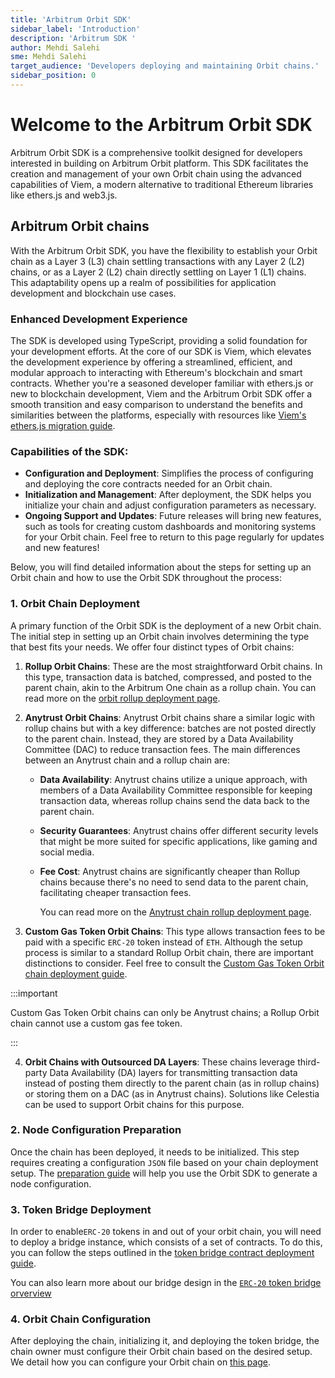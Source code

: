```yaml
---
title: 'Arbitrum Orbit SDK'
sidebar_label: 'Introduction'
description: 'Arbitrum SDK '
author: Mehdi Salehi
sme: Mehdi Salehi
target_audience: 'Developers deploying and maintaining Orbit chains.'
sidebar_position: 0
---
```


# Welcome to the Arbitrum Orbit SDK

Arbitrum Orbit SDK is a comprehensive toolkit designed for developers interested in building on Arbitrum Orbit platform. This SDK facilitates the creation and management of your own Orbit chain using the advanced capabilities of Viem, a modern alternative to traditional Ethereum libraries like ethers.js and web3.js.

## Arbitrum Orbit chains

With the Arbitrum Orbit SDK, you have the flexibility to establish your <a data-quicklook-from="arbitrum-orbit">Orbit</a> chain as a <a data-quicklook-from="layer-3-l3">Layer 3 (L3)</a> chain settling transactions with any Layer 2 (L2) chains, or as a <a data-quicklook-from="layer-2-l2">Layer 2 (L2)</a> chain directly settling on <a data-quicklook-from="layer-1-l1">Layer 1 (L1)</a> chains. This adaptability opens up a realm of possibilities for application development and blockchain use cases.

### Enhanced Development Experience

The SDK is developed using TypeScript, providing a solid foundation for your development efforts. At the core of our SDK is Viem, which elevates the development experience by offering a streamlined, efficient, and modular approach to interacting with Ethereum's blockchain and smart contracts. Whether you're a seasoned developer familiar with ethers.js or new to blockchain development, Viem and the Arbitrum Orbit SDK offer a smooth transition and easy comparison to understand the benefits and similarities between the platforms, especially with resources like [Viem's ethers.js migration guide](https://viem.sh/docs/ethers-migration.html).

### Capabilities of the SDK:

- **Configuration and Deployment**: Simplifies the process of configuring and deploying the core contracts needed for an Orbit chain.
- **Initialization and Management**: After deployment, the SDK helps you initialize your chain and adjust configuration parameters as necessary.
- **Ongoing Support and Updates**: Future releases will bring new features, such as tools for creating custom dashboards and monitoring systems for your Orbit chain. Feel free to return to this page regularly for updates and new features!
 

Below, you will find detailed information about the steps for setting up an Orbit chain and how to use the Orbit SDK throughout the process:

### 1. Orbit Chain Deployment

A primary function of the Orbit SDK is the deployment of a new Orbit chain. The initial step in setting up an Orbit chain involves determining the type that best fits your needs. We offer four distinct types of Orbit chains:

1. **Rollup Orbit Chains**: These are the most straightforward Orbit chains. In this type, transaction data is batched, compressed, and posted to the parent chain, akin to the <a data-quicklook-from="arbitrum-one">Arbitrum One</a> chain as a rollup chain. You can read more on the [orbit rollup deployment page](deployment-rollup.md).

2. **Anytrust Orbit Chains**: Anytrust Orbit chains share a similar logic with rollup chains but with a key difference: batches are not posted directly to the parent chain. Instead, they are stored by a <a data-quicklook-from="data-availability-committee-dac">Data Availability Committee (DAC)</a> to reduce transaction fees. The main differences between an Anytrust chain and a rollup chain are:
   
   - **Data Availability**: Anytrust chains utilize a unique approach, with members of a Data Availability Committee responsible for keeping transaction data, whereas rollup chains send the data back to the parent chain.

   - **Security Guarantees**: Anytrust chains offer different security levels that might be more suited for specific applications, like gaming and social media.

   - **Fee Cost**: Anytrust chains are significantly cheaper than Rollup chains because there's no need to send data to the parent chain, facilitating cheaper transaction fees.
   
      You can read more on the [Anytrust chain rollup deployment page](deployment-anytrust.md).

3. **Custom Gas Token Orbit Chains**: This type allows transaction fees to be paid with a specific `ERC-20` token instead of `ETH`. Although the setup process is similar to a standard Rollup Orbit chain, there are important distinctions to consider. Feel free to consult the [Custom Gas Token Orbit chain deployment guide](deployment-custom-gas-token.md). 

:::important

Custom Gas Token Orbit chains can only be Anytrust chains; a Rollup Orbit chain cannot use a custom gas fee token.

:::


4. **Orbit Chains with Outsourced DA Layers**: These chains leverage third-party Data Availability (DA) layers for transmitting transaction data instead of posting them directly to the parent chain (as in rollup chains) or storing them on a DAC (as in Anytrust chains). Solutions like Celestia can be used to support Orbit chains for this purpose.

### 2. Node Configuration Preparation

Once the chain has been deployed, it needs to be initialized. This step requires creating a configuration `JSON` file based on your chain deployment setup. The [preparation guide](node-config-preparation.md) will help you use the Orbit SDK to generate a node configuration.

### 3. Token Bridge Deployment

In order to enable`ERC-20` tokens in and out of your orbit chain, you will need to deploy a bridge instance, which consists of a set of contracts.
To do this, you can follow the steps outlined in the [token bridge contract deployment guide](token-bridge-deployment.md).

You can also learn more about our bridge design in the [`ERC-20` token bridge orverview](../../for-devs/concepts/token-bridge/token-bridge-erc20.mdx) 

### 4. Orbit Chain Configuration

After deploying the chain, initializing it, and deploying the token bridge, the chain owner must configure their Orbit chain based on the desired setup. We detail how you can configure your Orbit chain on [this page](orbit-chain-configuration.md).
